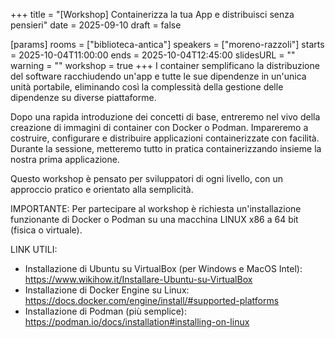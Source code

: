 +++
title = "[Workshop] Containerizza la tua App e distribuisci senza pensieri"
date = 2025-09-10
draft = false

[params]
rooms = ["biblioteca-antica"]
speakers = ["moreno-razzoli"]
starts = 2025-10-04T11:00:00
ends = 2025-10-04T12:45:00
slidesURL = ""
warning = ""
workshop = true
+++
I container semplificano la distribuzione del software racchiudendo un'app e tutte le sue dipendenze in un'unica unità portabile, eliminando così la complessità della gestione delle dipendenze su diverse piattaforme.

Dopo una rapida introduzione dei concetti di base, entreremo nel vivo della creazione di immagini di container con Docker o Podman. Impareremo a costruire, configurare e distribuire applicazioni containerizzate con facilità. Durante la sessione, metteremo tutto in pratica containerizzando insieme la nostra prima applicazione.

Questo workshop è pensato per sviluppatori di ogni livello, con un approccio pratico e orientato alla semplicità.

IMPORTANTE: Per partecipare al workshop è richiesta un'installazione funzionante di Docker o Podman su una macchina LINUX x86 a 64 bit (fisica o virtuale).

LINK UTILI:
- Installazione di Ubuntu su VirtualBox (per Windows e MacOS Intel): https://www.wikihow.it/Installare-Ubuntu-su-VirtualBox
- Installazione di Docker Engine su Linux: https://docs.docker.com/engine/install/#supported-platforms
- Installazione di Podman (più semplice): https://podman.io/docs/installation#installing-on-linux
